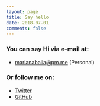 ```yaml
---
layout: page
title: Say hello
date: 2018-07-01
comments: false
---
```


### You can say Hi via e-mail at:
* marianaballa@pm.me (Personal)

### Or follow me on:
* [Twitter](https://twitter.com/mariana_balla)
* [GitHub](https://github.com/marianaballa)

